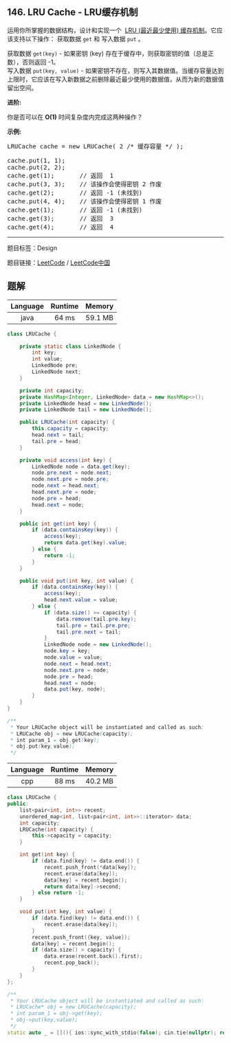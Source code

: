 ## 146. LRU Cache - LRU缓存机制

<!--If you want to use the English description, use `question.content` instead-->

<p>运用你所掌握的数据结构，设计和实现一个&nbsp; <a href="https://baike.baidu.com/item/LRU" target="_blank">LRU (最近最少使用) 缓存机制</a>。它应该支持以下操作： 获取数据 <code>get</code> 和 写入数据 <code>put</code> 。</p>

<p>获取数据 <code>get(key)</code> - 如果密钥 (key) 存在于缓存中，则获取密钥的值（总是正数），否则返回 -1。<br>
写入数据 <code>put(key, value)</code> - 如果密钥不存在，则写入其数据值。当缓存容量达到上限时，它应该在写入新数据之前删除最近最少使用的数据值，从而为新的数据值留出空间。</p>

<p><strong>进阶:</strong></p>

<p>你是否可以在&nbsp;<strong>O(1)</strong> 时间复杂度内完成这两种操作？</p>

<p><strong>示例:</strong></p>

<pre>LRUCache cache = new LRUCache( 2 /* 缓存容量 */ );

cache.put(1, 1);
cache.put(2, 2);
cache.get(1);       // 返回  1
cache.put(3, 3);    // 该操作会使得密钥 2 作废
cache.get(2);       // 返回 -1 (未找到)
cache.put(4, 4);    // 该操作会使得密钥 1 作废
cache.get(1);       // 返回 -1 (未找到)
cache.get(3);       // 返回  3
cache.get(4);       // 返回  4
</pre>



-----

题目标签：Design

题目链接：[LeetCode](https://leetcode.com/problems/lru-cache/description/)  /  [LeetCode中国](https://leetcode-cn.com/problems/lru-cache/description/)

## 题解



| Language | Runtime | Memory |
|:---:|:---:|:---:|
| java  | 64  ms | 59.1 MB |

```java
class LRUCache {

    private static class LinkedNode {
        int key;
        int value;
        LinkedNode pre;
        LinkedNode next;
    }

    private int capacity;
    private HashMap<Integer, LinkedNode> data = new HashMap<>();
    private LinkedNode head = new LinkedNode();
    private LinkedNode tail = new LinkedNode();

    public LRUCache(int capacity) {
        this.capacity = capacity;
        head.next = tail;
        tail.pre = head;
    }

    private void access(int key) {
        LinkedNode node = data.get(key);
        node.pre.next = node.next;
        node.next.pre = node.pre;
        node.next = head.next;
        head.next.pre = node;
        node.pre = head;
        head.next = node;
    }

    public int get(int key) {
        if (data.containsKey(key)) {
            access(key);
            return data.get(key).value;
        } else {
            return -1;
        }
    }

    public void put(int key, int value) {
        if (data.containsKey(key)) {
            access(key);
            head.next.value = value;
        } else {
            if (data.size() >= capacity) {
                data.remove(tail.pre.key);
                tail.pre = tail.pre.pre;
                tail.pre.next = tail;
            }
            LinkedNode node = new LinkedNode();
            node.key = key;
            node.value = value;
            node.next = head.next;
            node.next.pre = node;
            node.pre = head;
            head.next = node;
            data.put(key, node);
        }
    }
}

/**
 * Your LRUCache object will be instantiated and called as such:
 * LRUCache obj = new LRUCache(capacity);
 * int param_1 = obj.get(key);
 * obj.put(key,value);
 */
```


| Language | Runtime | Memory |
|:---:|:---:|:---:|
| cpp  | 88  ms | 40.2 MB |

```cpp
class LRUCache {
public:
    list<pair<int, int>> recent;
    unordered_map<int, list<pair<int, int>>::iterator> data;
    int capacity;
    LRUCache(int capacity) {
        this->capacity = capacity;
    }

    int get(int key) {
        if (data.find(key) != data.end()) {
            recent.push_front(*data[key]);
            recent.erase(data[key]);
            data[key] = recent.begin();
            return data[key]->second;
        } else return -1;
    }

    void put(int key, int value) {
        if (data.find(key) != data.end()) {
            recent.erase(data[key]);
        }
        recent.push_front({key, value});
        data[key] = recent.begin();
        if (data.size() > capacity) {
            data.erase(recent.back().first);
            recent.pop_back();
        }
    }
};

/**
 * Your LRUCache object will be instantiated and called as such:
 * LRUCache* obj = new LRUCache(capacity);
 * int param_1 = obj->get(key);
 * obj->put(key,value);
 */
static auto _ = [](){ ios::sync_with_stdio(false); cin.tie(nullptr); return 0; }();
```
